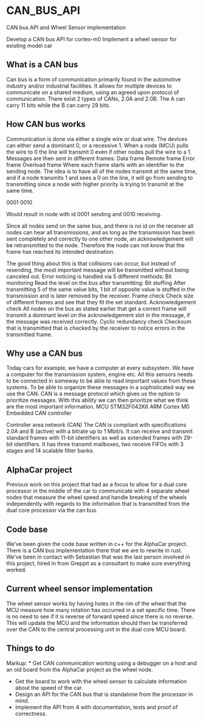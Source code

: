 # CAN_BUS_API
CAN bus API and Wheel Sensor implementation

Develop a CAN bus API for cortex-m0
Implement a wheel sensor for existing model car

## What is a CAN bus
Can bus is a form of communication primarily found in the automotive industry and/or industrial facilities. It allows for multiple devices to communicate on a shared medium, using an agreed upon protocol of communication.
There exist 2 types of CANs, 2.0A and 2.0B. The A can carry 11 bits while the B can carry 29 bits. 

## How CAN bus works
Communication is done via either a single wire or dual wire. The devices can either send a dominant 0, or a recessive 1. When a node (MCU) pulls the wire to 0 the line will transmit 0 even if other nodes pull the wire to a 1. Messages are then sent in different frames:
Data frame
Remote frame
Error frame
Overload frame
Where each frame starts with an identifier to the sending node. The idea is to have all of the nodes transmit at the same time, and if a node transmits 1 and sees a 0 on the line, it will go from sending to transmitting since a node with higher priority is trying to transmit at the same time.

0001
0010

Would result in node with id 0001 sending and 0010 receiving. 

Since all nodes send on the same bus, and there is no id on the receiver all nodes can hear all transmissions, and as long as the transmission has been sent completely and correctly to one other node, an acknowledgement will be retransmitted to the node. Therefore the node can not know that the frame has reached its intended destination. 

The good thing about this is that collisions can occur, but instead of resending, the most important message will be transmitted without being canceled out.
Error noticing is handled via 5 different methods:
Bit monitoring
Read the level on the bus after transmitting:
Bit stuffing
After transmitting 5 of the same value bits, 1 bit of opposite value is stuffed in the transmission and is later removed by the receiver.
Frame check
Check size of different frames and see that they fit the set standard.
Acknowledgement check
All nodes on the bus as stated earlier that get a correct frame will transmit a dominant level on the acknowledgement slot in the message, if the message was received correctly.
Cyclic redundancy check
Checksum that is transmitted that is checked by the receiver to notice errors in the transmitted frame.

## Why use a CAN bus
Today cars for example, we have a computer at every subsystem. We have a computer for the transmission system, engine etc. All this sensors needs to be connected in someway to be able to read important values from these systems. To be able to organize these messages in a sophisticated way we use the CAN. CAN is a message protocol which gives us the option to prioritize messages. With this ability we can then prioritize what we think are the most important information.
MCU
STM32F042K6
ARM Cortex M0
Embedded CAN controller

Controller area network (CAN) The CAN is compliant with specifications 2.0A and B (active) with a bitrate up to 1 Mbit/s. It can receive and transmit standard frames with 11-bit identifiers as well as extended frames with 29-bit identifiers. It has three transmit mailboxes, two receive FIFOs with 3 stages and 14 scalable filter banks.

## AlphaCar project
Previous work on this project that had as a focus to allow for a dual core processor in the middle of the car to communicate with 4 separate wheel nodes that measure the wheel speed and handle breaking of the wheels independently with regards to the information that is transmitted from the dual core processor via the can bus. 

## Code base
We’ve been given the code base written in c++ for the AlphaCar project. There is a CAN bus implementation there that we are to rewrite in rust. We’ve been in contact with Sebastian that was the last person involved in this project, hired in from Greppit as a consultant to make sure everything worked. 

## Current wheel sensor implementation
The wheel sensor works by having holes in the rim of the wheel that the MCU measure how many rotation has occurred in a set specific time. There is no need to see if it is reverse of forward speed since there is no reverse. This will update the MCU and the information should then be transferred over the CAN to the central processing unit in the dual core MCU board.

## Things to do
Markup: * Get CAN communication working using a debugger on a host and an old board from the AlphaCar project as the wheel node.
* Get the board to work with the wheel sensor to calculate information about the speed of the car.
* Design an API for the CAN bus that is standalone from the processor in mind.
* Implement the API from 4 with documentation, tests and proof of correctness.
